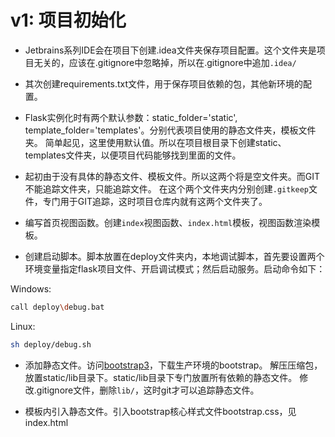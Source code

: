 # v1: 项目初始化

* Jetbrains系列IDE会在项目下创建.idea文件夹保存项目配置。这个文件夹是项目无关的，应该在.gitignore中忽略掉，所以在.gitignore中追加`.idea/`

* 其次创建requirements.txt文件，用于保存项目依赖的包，其他新环境的配置。

* Flask实例化时有两个默认参数：static_folder='static', template_folder='templates'。分别代表项目使用的静态文件夹，模板文件夹。
简单起见，这里使用默认值。所以在项目根目录下创建static、templates文件夹，以便项目代码能够找到里面的文件。

* 起初由于没有具体的静态文件、模板文件。所以这两个将是空文件夹。而GIT不能追踪文件夹，只能追踪文件。
在这个两个文件夹内分别创建`.gitkeep`文件，专门用于GIT追踪，这时项目仓库内就有这两个文件夹了。

* 编写首页视图函数。创建`index`视图函数、`index.html`模板，视图函数渲染模板。

* 创建启动脚本。脚本放置在deploy文件夹内，本地调试脚本，首先要设置两个环境变量指定flask项目文件、开启调试模式；然后启动服务。启动命令如下：

Windows:
```sh
call deploy\debug.bat
```

Linux:
```sh
sh deploy/debug.sh
```

* 添加静态文件。访问[bootstrap3](https://v3.bootcss.com/getting-started/#download)，下载生产环境的bootstrap。
解压压缩包，放置static/lib目录下。static/lib目录下专门放置所有依赖的静态文件。
修改.gitignore文件，删除`lib/`，这时git才可以追踪静态文件。

* 模板内引入静态文件。引入bootstrap核心样式文件bootstrap.css，见index.html

